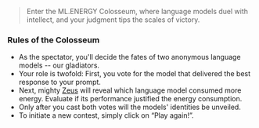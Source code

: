 > Enter the ML.ENERGY Colosseum, where language models duel with intellect, and your judgment tips the scales of victory.

### Rules of the Colosseum

- As the spectator, you'll decide the fates of two anonymous language models -- our gladiators.
- Your role is twofold: First, you vote for the model that delivered the best response to your prompt.
- Next, mighty [Zeus](https://ml.energy/zeus) will reveal which language model consumed more energy. Evaluate if its performance justified the energy consumption.
- Only after you cast both votes will the models' identities be unveiled.
- To initiate a new contest, simply click on “Play again!”.
